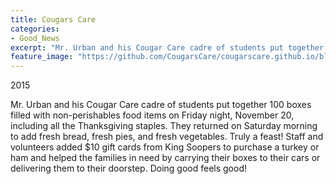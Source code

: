 ```yaml
---
title: Cougars Care
categories:
- Good_News
excerpt: "Mr. Urban and his Cougar Care cadre of students put together 100 boxes filled with non-perishables food items on Friday night, November 20, including all the Thanksgiving staples. They returned on Saturday morning to add fresh bread, fresh pies, and fresh vegetables."
feature_image: "https://github.com/CougarsCare/cougarscare.github.io/blob/master/assets/images/testpic.jpg?raw=true"
---
```

2015

Mr. Urban and his Cougar Care cadre of students put together 100 boxes filled with non-perishables food items on Friday night, November 20, including all the Thanksgiving staples. They returned on Saturday morning to add fresh bread, fresh pies, and fresh vegetables. Truly a feast! Staff and volunteers added $10 gift cards from King Soopers to purchase a turkey or ham and helped the families in need by carrying their boxes to their cars or delivering them to their doorstep. Doing good feels good! 
